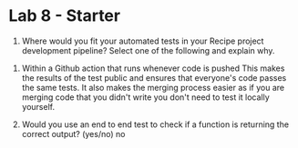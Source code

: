 # Lab 8 - Starter
1) Where would you fit your automated tests in your Recipe project development pipeline? Select one of the following and explain why.
1. Within a Github action that runs whenever code is pushed
This makes the results of the test public and ensures that everyone's code passes the same tests. It also makes the merging process easier as if you are merging code that you didn't write you don't need to test it locally yourself. 

2) Would you use an end to end test to check if a function is returning the correct output? (yes/no)
no